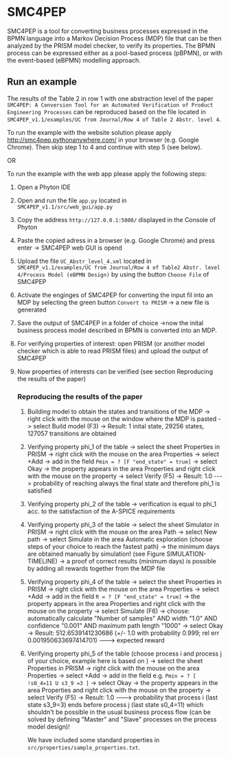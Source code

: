 # SMC4PEP

SMC4PEP is a tool for converting business processes expressed in the BPMN language into a Markov Decision Process (MDP) file that can be then analyzed by the PRISM model checker, to verify its properties. The BPMN process can be expressed either as a pool-based process (pBPMN), or with the event-based (eBPMN) modelling approach. 

## Run an example
The results of the Table 2 in row 1 with one abstraction level of the paper `SMC4PEP: A Conversion Tool for an Automated Verification of Product Engineering Processes` can be reproduced based on the file located in `SMC4PEP_v1.1/examples/UC from Journal/Row 4 of Table 2 Abstr. level 4`.

To run the example with the website solution please apply http://smc4pep.pythonanywhere.com/ in your browser (e.g. Google Chrome). Then skip step 1 to 4 and continue with step 5 (see below). 

OR 

To run the example with the web app please apply the following steps:

1. Open a Phyton IDE

2. Open and run the file `app.py` located in `SMC4PEP_v1.1/src/web_gui/app.py`

3. Copy the address `http://127.0.0.1:5000/` displayed in the Console of Phyton

4. Paste the copied adress in a browser (e.g. Google Chrome) and press enter
    -> SMC4PEP web GUI is opend
    
5. Upload the file  `UC_Abstr_level_4.xml` located in  `SMC4PEP_v1.1/examples/UC from Journal/Row 4 of Table2 Abstr. level 4/Process Model (eBPMN Design)` by using the button `Choose File` of SMC4PEP

6. Activate the enginges of SMC4PEP for converting the input fil into an MDP by selecting the green button `Convert to PRISM`
    -> a new file is generated
    
7. Save the output of SMC4PEP in a folder of choice 
    ->now the inital business process model described in BPMN is converted into an MDP. 
    
8. For verifying properties of interest: open PRISM (or another model checker which is able to read PRISM files) and upload the output of SMC4PEP

9. Now properties of interests can be verified (see section Reproducing the results of the paper)


    ### Reproducing the results of the paper 

    1. Building model to obtain the states and transitions of the MDP
    -> right click with the mouse on the window where the MDP is pasted
    -> select Build model (F3)
    -> Result: 1 inital state, 29256 states, 127057 transitions are obtained
    
    2. Verifying property phi_1 of the table
    -> select the sheet Properties in PRISM
    -> right click with the mouse on the area Properties
    -> select +Add
    -> add in the field `Pmin = ? [F "end_state" = true]`
    -> select Okay
    -> the property appears in the area Properties and right click with the mouse on the property
    -> select Verify (F5)
    -> Result: 1.0  ---> probability of reaching always the final state and therefore phi_1 is satisfied
    
    3. Verifying property phi_2 of the table
    -> verification is equal to phi_1 acc. to the satisfaction of the A-SPICE requirements
    
    5. Verifying property phi_3 of the table
       -> select the sheet Simulator in PRISM
       -> right click with the mouse on the area Path
       -> select New path
       -> select Simulate in the area Automatic exploration (choose steps of your choice to reach the fastest path)
       -> the minimum days are obtained manually by simulation! (see Figure SIMULATION-TIMELINE)
       -> a proof of correct results (minimum days) is possible by adding all rewards together from the MDP file
   
     6. Verifying property phi_4 of the table
        -> select the sheet Properties in PRISM
        -> right click with the mouse on the area Properties
        -> select +Add
        -> add in the field `R = ? [F "end_state" = true]`
        -> the property appears in the area Properties and right click with the mouse on the property
        -> select Simulate (F6)
        -> choose: automatically calculate "Number of samples" AND width "1.0" AND confidence "0.001" AND maximum path length "1000"
        -> select Okay
        -> Result: 512.6539141230686 (+/- 1.0 with probability 0.999; rel err 0.001950633697414701) ---> expected reward 
        
    7. Verifying property phi_5 of the table (choose process i and process j of your choice, example here is based on )
        -> select the sheet Properties in PRISM
        -> right click with the mouse on the area Properties
        -> select +Add
        -> add in the field e.g. `Pmin = ? [ !s0_4=11 U s3_9 =3 ]` 
        -> select Okay
        -> the property appears in the area Properties and right click with the mouse on the property
        -> select Verify (F5)
        -> Result: 1.0  ---> probability that process i (last state s3_9=3) ends before process j (last state s0_4=11) which shouldn't be possible in the usual business process flow (can be solved by defining "Master" and "Slave" processes on the process model design)! 
        

        We have included some standard properties in `src/properties/sample_properties.txt`. 


   
